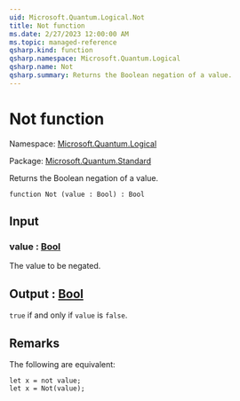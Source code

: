 ```yaml
---
uid: Microsoft.Quantum.Logical.Not
title: Not function
ms.date: 2/27/2023 12:00:00 AM
ms.topic: managed-reference
qsharp.kind: function
qsharp.namespace: Microsoft.Quantum.Logical
qsharp.name: Not
qsharp.summary: Returns the Boolean negation of a value.
---
```


# Not function

Namespace: [Microsoft.Quantum.Logical](xref:Microsoft.Quantum.Logical)

Package: [Microsoft.Quantum.Standard](https://nuget.org/packages/Microsoft.Quantum.Standard)


Returns the Boolean negation of a value.

```qsharp
function Not (value : Bool) : Bool
```


## Input

### value : [Bool](xref:microsoft.quantum.qsharp.valueliterals#bool-literals)

The value to be negated.



## Output : [Bool](xref:microsoft.quantum.qsharp.valueliterals#bool-literals)

`true` if and only if `value` is `false`.

## Remarks

The following are equivalent:```qsharplet x = not value;let x = Not(value);```